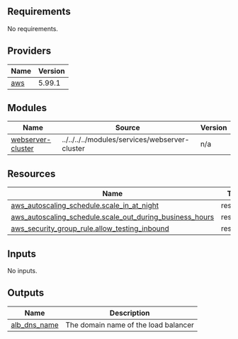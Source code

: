 <!-- BEGIN_TF_DOCS -->
## Requirements

No requirements.

## Providers

| Name | Version |
|------|---------|
| <a name="provider_aws"></a> [aws](#provider\_aws) | 5.99.1 |

## Modules

| Name | Source | Version |
|------|--------|---------|
| <a name="module_webserver-cluster"></a> [webserver-cluster](#module\_webserver-cluster) | ../../../../modules/services/webserver-cluster | n/a |

## Resources

| Name | Type |
|------|------|
| [aws_autoscaling_schedule.scale_in_at_night](https://registry.terraform.io/providers/hashicorp/aws/latest/docs/resources/autoscaling_schedule) | resource |
| [aws_autoscaling_schedule.scale_out_during_business_hours](https://registry.terraform.io/providers/hashicorp/aws/latest/docs/resources/autoscaling_schedule) | resource |
| [aws_security_group_rule.allow_testing_inbound](https://registry.terraform.io/providers/hashicorp/aws/latest/docs/resources/security_group_rule) | resource |

## Inputs

No inputs.

## Outputs

| Name | Description |
|------|-------------|
| <a name="output_alb_dns_name"></a> [alb\_dns\_name](#output\_alb\_dns\_name) | The domain name of the load balancer |
<!-- END_TF_DOCS -->